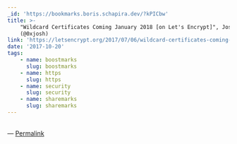```yaml
---
_id: 'https://bookmarks.boris.schapira.dev/?kPICbw'
title: >-
    "Wildcard Certificates Coming January 2018 [on Let's Encrypt]", Josh Aas
    (@0xjosh)
link: 'https://letsencrypt.org/2017/07/06/wildcard-certificates-coming-jan-2018.html'
date: '2017-10-20'
tags:
    - name: boostmarks
      slug: boostmarks
    - name: https
      slug: https
    - name: security
      slug: security
    - name: sharemarks
      slug: sharemarks
---
```


<br>&#8212;
<a href="https://bookmarks.boris.schapira.dev/?kPICbw" title="Permalink">Permalink</a>
